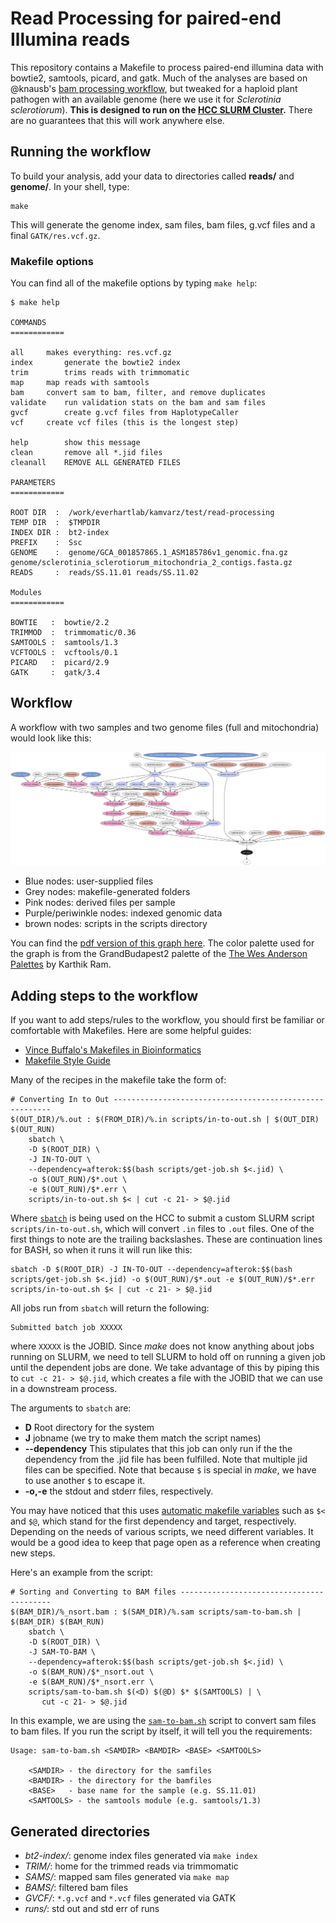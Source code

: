 Read Processing for paired-end Illumina reads
==============================================

This repository contains a Makefile to process paired-end illumina data 
with bowtie2, samtools, picard, and gatk. Much of the analyses are based
on @knausb's [bam processing workflow][brianflow], but tweaked for a
haploid plant pathogen with an available genome (here we use it for 
*Sclerotinia sclerotiorum*). **This is designed to run on the [HCC SLURM
Cluster][HCC].** There are no guarantees that this will work anywhere else.

Running the workflow
--------------------

To build your analysis, add your data to directories called **reads/** and
**genome/**. In your shell, type:

```
make
```

This will generate the genome index, sam files, bam files, g.vcf files
and a final `GATK/res.vcf.gz`. 

### Makefile options

You can find all of the makefile options by typing `make help`:

```
$ make help

COMMANDS
============

all		makes everything: res.vcf.gz
index		generate the bowtie2 index
trim		trims reads with trimmomatic
map		map reads with samtools
bam		convert sam to bam, filter, and remove duplicates
validate	run validation stats on the bam and sam files
gvcf		create g.vcf files from HaplotypeCaller
vcf		create vcf files (this is the longest step)

help		show this message
clean		remove all *.jid files
cleanall	REMOVE ALL GENERATED FILES

PARAMETERS
============

ROOT DIR  :  /work/everhartlab/kamvarz/test/read-processing
TEMP DIR  :  $TMPDIR
INDEX DIR :  bt2-index
PREFIX    :  Ssc
GENOME    :  genome/GCA_001857865.1_ASM185786v1_genomic.fna.gz genome/sclerotinia_sclerotiorum_mitochondria_2_contigs.fasta.gz
READS     :  reads/SS.11.01 reads/SS.11.02

Modules
============

BOWTIE   :  bowtie/2.2
TRIMMOD  :  trimmomatic/0.36
SAMTOOLS :  samtools/1.3
VCFTOOLS :  vcftools/0.1
PICARD   :  picard/2.9
GATK     :  gatk/3.4

```

Workflow
--------

A workflow with two samples and two genome files (full and mitochondria) would
look like this:

!["a graph representation of the workflow of make all"](graph.png)

- Blue nodes: user-supplied files
- Grey nodes: makefile-generated folders
- Pink nodes: derived files per sample
- Purple/periwinkle nodes: indexed genomic data
- brown nodes: scripts in the scripts directory

You can find the [pdf version of this graph here](graph.pdf).
The color palette used for the graph is from the GrandBudapest2 palette of the [The Wes Anderson Palettes](https://github.com/karthik/wesanderson) by Karthik Ram.


Adding steps to the workflow
----------------------------

If you want to add steps/rules to the workflow, you should first be familiar
or comfortable with Makefiles. Here are some helpful guides:

 - [Vince Buffalo's Makefiles in Bioinformatics][buffalo-make]
 - [Makefile Style Guide][make-style]

Many of the recipes in the makefile take the form of:

```make
# Converting In to Out --------------------------------------------------------
$(OUT_DIR)/%.out : $(FROM_DIR)/%.in scripts/in-to-out.sh | $(OUT_DIR) $(OUT_RUN)
    sbatch \
    -D $(ROOT_DIR) \
    -J IN-TO-OUT \
    --dependency=afterok:$$(bash scripts/get-job.sh $<.jid) \
    -o $(OUT_RUN)/$*.out \
    -e $(OUT_RUN)/$*.err \
    scripts/in-to-out.sh $< | cut -c 21- > $@.jid
```

Where [`sbatch`](https://slurm.schedmd.com/sbatch.html) is being used on the
HCC to submit a custom SLURM script `scripts/in-to-out.sh`, which will convert
`.in` files to `.out` files. One of the first things to note are the trailing
backslashes. These are continuation lines for BASH, so when it runs it will run
like this:

```
sbatch -D $(ROOT_DIR) -J IN-TO-OUT --dependency=afterok:$$(bash scripts/get-job.sh $<.jid) -o $(OUT_RUN)/$*.out -e $(OUT_RUN)/$*.err scripts/in-to-out.sh $< | cut -c 21- > $@.jid
```

All jobs run from `sbatch` will return the following:

```
Submitted batch job XXXXX
```

where `XXXXX` is the JOBID. Since *make* does not know anything about jobs
running on SLURM, we need to tell SLURM to hold off on running a given job
until the dependent jobs are done. We take advantage of this by piping this to
`cut -c 21- > $@.jid`, which creates a file with the JOBID that we can use in a
downstream process.

The arguments to `sbatch` are:

 - **D** Root directory for the system
 - **J** jobname (we try to make them match the script names)
 - **--dependency** This stipulates that this job can only run if the the
   dependency from the .jid file has been fulfilled. Note that multiple jid
   files can be specified. Note that because `$` is special in *make*, we have
   to use another `$` to escape it. 
 - **-o,-e** the stdout and stderr files, respectively.

You may have noticed that this uses [automatic makefile variables](https://www.gnu.org/software/make/manual/html_node/Automatic-Variables.html) such as `$<` and `$@`, which stand for the first dependency and target, respectively. Depending on the needs of various scripts, we need different variables. It would be a good idea to keep that page open as a reference when creating new
steps. 

Here's an example from the script: 

```make
# Sorting and Converting to BAM files -----------------------------------------
$(BAM_DIR)/%_nsort.bam : $(SAM_DIR)/%.sam scripts/sam-to-bam.sh | $(BAM_DIR) $(BAM_RUN)
    sbatch \
    -D $(ROOT_DIR) \
    -J SAM-TO-BAM \
    --dependency=afterok:$$(bash scripts/get-job.sh $<.jid) \
    -o $(BAM_RUN)/$*_nsort.out \
    -e $(BAM_RUN)/$*_nsort.err \
    scripts/sam-to-bam.sh $(<D) $(@D) $* $(SAMTOOLS) | \
       cut -c 21- > $@.jid
```

In this example, we are using the [`sam-to-bam.sh`](scripts/sam-to-bam.sh)
script to convert sam files to bam files. If you run the script by itself, it
will tell you the requirements:

```
Usage: sam-to-bam.sh <SAMDIR> <BAMDIR> <BASE> <SAMTOOLS>

    <SAMDIR> - the directory for the samfiles
    <BAMDIR> - the directory for the bamfiles
    <BASE>   - base name for the sample (e.g. SS.11.01)
    <SAMTOOLS> - the samtools module (e.g. samtools/1.3)
```


 
[make-style]: http://clarkgrubb.com/makefile-style-guide
[buffalo-make]: https://github.com/vsbuffalo/makefiles-in-bioinfo
[brianflow]: https://github.com/knausb/bam_processing
[HCC]: http://hcc.unl.edu/
[sarray]: https://github.com/zkamvar/SLURM_Array
[arrayjob]: https://slurm.schedmd.com/job_array.html
 
 
 Generated directories
 ---------------------
 
 - *bt2-index/*: genome index files generated via `make index`
 - *TRIM/*: home for the trimmed reads via trimmomatic
 - *SAMS/*: mapped sam files generated via `make map`
 - *BAMS/*: filtered bam files
 - *GVCF/*: `*.g.vcf` and `*.vcf` files generated via GATK
 - *runs/*: std out and std err of runs
